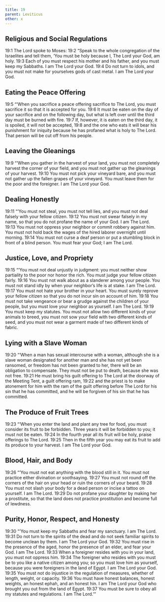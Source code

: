 ```yaml
---
title: 19
parent: Leviticus
other: x
---
```



## Religious and Social Regulations

<a name="19:1">19:1</a> The Lord spoke to Moses: <a name="19:2">19:2</a> “Speak to the whole congregation of the Israelites and tell them, ‘You must be holy because I, The Lord your God, am holy. <a name="19:3">19:3</a> Each of you must respect his mother and his father, and you must keep my Sabbaths. I am The Lord your God. <a name="19:4">19:4</a> Do not turn to idols, and you must not make for yourselves gods of cast metal. I am The Lord your God.

## Eating the Peace Offering

<a name="19:5">19:5</a> “‘When you sacrifice a peace offering sacrifice to The Lord, you must sacrifice it so that it is accepted for you. <a name="19:6">19:6</a> It must be eaten on the day of your sacrifice and on the following day, but what is left over until the third day must be burned with fire. <a name="19:7">19:7</a> If, however, it is eaten on the third day, it is spoiled, it will not be accepted, <a name="19:8">19:8</a> and the one who eats it will bear his punishment for iniquity because he has profaned what is holy to The Lord. That person will be cut off from his people.

## Leaving the Gleanings

<a name="19:9">19:9</a> “‘When you gather in the harvest of your land, you must not completely harvest the corner of your field, and you must not gather up the gleanings of your harvest. <a name="19:10">19:10</a> You must not pick your vineyard bare, and you must not gather up the fallen grapes of your vineyard. You must leave them for the poor and the foreigner. I am The Lord your God.

## Dealing Honestly

<a name="19:11">19:11</a> “‘You must not steal, you must not tell lies, and you must not deal falsely with your fellow citizen. <a name="19:12">19:12</a> You must not swear falsely in my name, so that you do not profane the name of your God. I am The Lord. <a name="19:13">19:13</a> You must not oppress your neighbor or commit robbery against him. You must not hold back the wages of the hired laborer overnight until morning. <a name="19:14">19:14</a> You must not curse a deaf person or put a stumbling block in front of a blind person. You must fear your God; I am The Lord.

## Justice, Love, and Propriety

<a name="19:15">19:15</a> “‘You must not deal unjustly in judgment: you must neither show partiality to the poor nor honor the rich. You must judge your fellow citizen fairly. <a name="19:16">19:16</a> You must not walk about as a slanderer among your people. You must not stand idly by when your neighbor’s life is at stake. I am The Lord. <a name="19:17">19:17</a> You must not hate your brother in your heart. You must surely reprove your fellow citizen so that you do not incur sin on account of him. <a name="19:18">19:18</a> You must not take vengeance or bear a grudge against the children of your people, but you must love your neighbor as yourself. I am The Lord. <a name="19:19">19:19</a> You must keep my statutes. You must not allow two different kinds of your animals to breed, you must not sow your field with two different kinds of seed, and you must not wear a garment made of two different kinds of fabric.

## Lying with a Slave Woman

<a name="19:20">19:20</a> “‘When a man has sexual intercourse with a woman, although she is a slave woman designated for another man and she has not yet been ransomed, or freedom has not been granted to her, there will be an obligation to compensate. They must not be put to death, because she was not free. <a name="19:21">19:21</a> He must bring his guilt offering to The Lord at the doorway of the Meeting Tent, a guilt offering ram, <a name="19:22">19:22</a> and the priest is to make atonement for him with the ram of the guilt offering before The Lord for his sin that he has committed, and he will be forgiven of his sin that he has committed.

## The Produce of Fruit Trees

<a name="19:23">19:23</a> “‘When you enter the land and plant any tree for food, you must consider its fruit to be forbidden. Three years it will be forbidden to you; it must not be eaten. <a name="19:24">19:24</a> In the fourth year all its fruit will be holy, praise offerings to The Lord. <a name="19:25">19:25</a> Then in the fifth year you may eat its fruit to add its produce to your harvest. I am The Lord your God.

## Blood, Hair, and Body

<a name="19:26">19:26</a> “‘You must not eat anything with the blood still in it. You must not practice either divination or soothsaying. <a name="19:27">19:27</a> You must not round off the corners of the hair on your head or ruin the corners of your beard. <a name="19:28">19:28</a> You must not slash your body for a dead person or incise a tattoo on yourself. I am The Lord. <a name="19:29">19:29</a> Do not profane your daughter by making her a prostitute, so that the land does not practice prostitution and become full of lewdness.

## Purity, Honor, Respect, and Honesty

<a name="19:30">19:30</a> “‘You must keep my Sabbaths and fear my sanctuary. I am The Lord. <a name="19:31">19:31</a> Do not turn to the spirits of the dead and do not seek familiar spirits to become unclean by them. I am The Lord your God. <a name="19:32">19:32</a> You must rise in the presence of the aged, honor the presence of an elder, and fear your God. I am The Lord. <a name="19:33">19:33</a> When a foreigner resides with you in your land, you must not oppress him. <a name="19:34">19:34</a> The foreigner who resides with you must be to you like a native citizen among you; so you must love him as yourself, because you were foreigners in the land of Egypt. I am The Lord your God. <a name="19:35">19:35</a> You must not do injustice in the regulation of measures, whether of length, weight, or capacity. <a name="19:36">19:36</a> You must have honest balances, honest weights, an honest ephah, and an honest hin. I am The Lord your God who brought you out from the land of Egypt. <a name="19:37">19:37</a> You must be sure to obey all my statutes and regulations. I am The Lord.’”